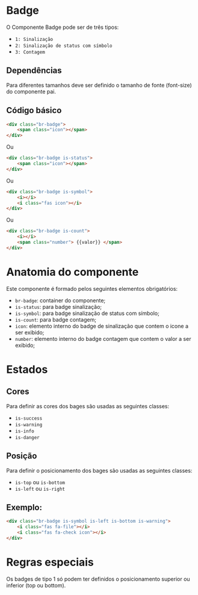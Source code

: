 # Badge

O Componente Badge pode ser de três tipos:

- `1: Sinalização`
- `2: Sinalização de status com símbolo`
- `3: Contagem`

## Dependências

Para diferentes tamanhos deve ser definido o tamanho de fonte (font-size) do componente pai.

## Código básico

```html
<div class="br-badge">
    <span class="icon"></span>
</div>
```

Ou

```html
<div class="br-badge is-status">
    <span class="icon"></span>
</div>
```

Ou

```html
<div class="br-badge is-symbol">
    <i></i>
    <i class="fas icon"></i>
</div>
```

Ou 


```html
<div class="br-badge is-count">
    <i></i>
    <span class="number"> {{valor}} </span>
</div>
```

# Anatomia do componente

Este componente é formado pelos seguintes elementos obrigatórios:

- `br-badge`: container do componente;
- `is-status`: para badge sinalização;
- `is-symbol`: para badge sinalização de status com símbolo;
- `is-count`: para badge contagem;
- `icon`: elemento interno do badge de sinalização que contem o icone a ser exibido;
- `number`: elemento interno do badge contagem que contem o valor a ser exibido;

# Estados

## Cores
Para definir as cores dos bages são usadas as seguintes classes:
- `is-success` 
- `is-warning`
- `is-info`
- `is-danger`

## Posição
Para definir o posicionamento dos bages são usadas as seguintes classes:
- `is-top` ou `is-bottom`
- `is-left` ou `is-right`


## Exemplo:
```html 
<div class="br-badge is-symbol is-left is-bottom is-warning">
    <i class="fas fa-file"></i>
    <i class="fas fa-check icon"></i>
</div>
```

# Regras especiais

Os badges de tipo 1 só podem ter definidos o posicionamento superior ou inferior (top ou bottom). 

